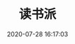 ---
pageComponent: 
  name: Catalogue
  data: 
    key: 08.读书派
    imgUrl: /img/other.png
    description: 总有一本书走进你的心里
title: 读书派
date: 2020-07-28 16:17:03
permalink: /BooksSent
sidebar: false
article: false
comment: false
editLink: false
---